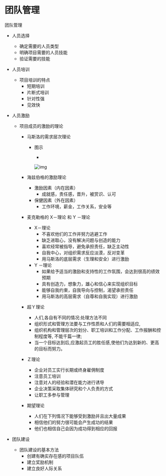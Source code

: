 # 团队管理

团队管理

- 人员选择

  - 确定需要的人员类型
  - 明确项目需要的人员技能
  - 验证需要的技能

- 人员培训

  - 项目培训的特点
    - 短期培训
    - 片断式培训
    - 针对性强
    - 见效快

- 人员激励

  - 项目成员的激励的理论

    - 马斯洛的需求层次理论

      - 图示

        - 

          ![img](https://mubu.com/document_image/713b560d-f83d-41e1-ac37-972038369ad1-4644403.jpg)

    - 海兹伯格的激励理论

      - 激励因素（内在因素）
        - 成就感，责任感，晋升，被赏识、认可
      - 保健因素（外在因素）
        - 工作环境，薪金，工作关系，安全等

    - 麦克勒格的 X－理论 和 Y －理论

      - X－理论
        - 不喜欢他们的工作并努力逃避工作
        - 缺乏进取心，没有解决问题与创造的能力
        - 喜欢经常被指导，避免承担责任，缺乏主动性
        - 自我中心，对组织需求反应淡漠，反对变革
        - 用马斯洛的底层需求（生理和安全）进行激励
      - Y －理论
        - 如果给予适当的激励和支持性的工作氛围，会达到很高的绩效预期
        - 具有创造力，想象力，雄心和信心来实现组织目标
        - 能够自我约束，自我导向与控制，渴望承担责任
        - 用马斯洛的高层需求（自尊和自我实现）进行激励

    - 超Ｙ理论

      - 人们,各自有不同的情况:处理方法不同
      - 组织形式和管理方法要与工作性质和人们的需要相适应,
      - 组织机构和管理层次的划分、职工培训和工作分配、工作报酬和控制程度等, 不能千篇一律;
      - 当一个目标达到后,应激起员工的胜任感,使他们为达到新的、更高的目标而努力。

    - Ｚ理论

      - 企业对员工实行长期或终身雇佣制度
      - 注意员工培训
      - 注意对人的经验和潜在能力进行诱导
      - 企业决策采取集体研究和个人负责的方式
      - 让职工多参与管理

    - 期望理论

      - 人们在下列情况下能够受到激励并且出大量成果
      - 相信他们的努力很可能会产生成功的结果
      - 他们也相信自己会因为成功得到相应的回报

- 团队建设

  - 团队建设的基本方法
    - 创建有确实存在感的项目队伍
    - 建立奖励机制
    - 建立良好人际关系